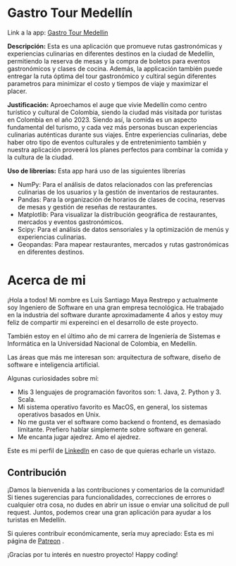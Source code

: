# Gastro Tour Medellín

Link a la app: [Gastro Tour Medellin](https://ppidaimayals-production.up.railway.app/)

**Descripción:** Esta es una aplicación que promueve rutas gastronómicas y experiencias culinarias en diferentes destinos en la ciudad de Medellín, permitiendo la reserva de mesas y la compra de boletos para eventos gastronómicos y clases de cocina. Además, la applicación también  puede entregar la ruta óptima del tour gastronómico y cultiral según diferentes parametros para minimizar el costo y tiempos de viaje y maximizar el placer.


**Justificación:** Aproechamos el auge que vivie Medellín como centro turístico y cultural de Colombia, siendo la ciudad más visitada por turistas en Colombia en el año 2023. Siendo así, la comida es un aspecto fundamental del turismo, y cada vez más personas buscan experiencias culinarias auténticas durante sus viajes. Entre experiencias culinarias, debe haber otro tipo de eventos culturales y de entretenimiento también y nuestra aplicación proveerá los planes perfectos para combinar la comida y la cultura de la ciudad.

**Uso de librerías:** Esta app hará uso de las siguientes librerías
- NumPy: Para el análisis de datos relacionados con las preferencias culinarias de los usuarios y la gestión de inventarios de restaurantes.
- Pandas: Para la organización de horarios de clases de cocina, reservas de mesas y gestión de reseñas de restaurantes.
- Matplotlib: Para visualizar la distribución geográfica de restaurantes, mercados y eventos gastronómicos.
- Scipy: Para el análisis de datos sensoriales y la optimización de menús y experiencias culinarias.
- Geopandas: Para mapear restaurantes, mercados y rutas gastronómicas en diferentes destinos.


# Acerca de mi


¡Hola a todos! Mi nombre es Luis Santiago Maya Restrepo y actualmente soy Ingeniero de Software en una gran empresa tecnológica. He trabajado en la industria del software durante aproximadamente 4 años y estoy muy feliz de compartir mi expereinci en el desarrollo de este proyecto.

También estoy en el último año de mi carrera de Ingeniería de Sistemas e Informática en la Universidad Nacional de Colombia, en Medellín.

Las áreas que más me interesan son: arquitectura de software, diseño de software e inteligencia artificial.

Algunas curiosidades sobre mí:

- Mis 3 lenguajes de programación favoritos son: 1. Java, 2. Python y 3. Scala.
- Mi sistema operativo favorito es MacOS, en general, los sistemas operativos basados en Unix.
- No me gusta ver el software como backend o frontend, es demasiado limitante. Prefiero hablar simplemente sobre software en general.
- Me encanta jugar ajedrez. Amo el ajedrez.

Este es mi  perfil de [LinkedIn](https://www.linkedin.com/in/luis-santiago-maya-restrepo-753889183/) en caso de que quieras echarle un vistazo.

## Contribución

¡Damos la bienvenida a las contribuciones y comentarios de la comunidad! Si tienes sugerencias para funcionalidades, correcciones de errores o cualquier otra cosa, no dudes en abrir un issue o enviar una solicitud de pull request. Juntos, podemos crear una gran aplicación para ayudar a los turistas en Medellín.

Si quieres contribuir económicamente, sería muy apreciado: Esta es mi página de [Patreon](https://patreon.com/user?u=122587768&utm_medium=unknown&utm_source=join_link&utm_campaign=creatorshare_creator&utm_content=copyLink) .

¡Gracias por tu interés en nuestro proyecto! Happy coding!

